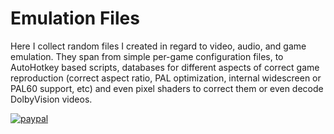# Emulation Files

Here I collect random files I created in regard to video, audio, and game emulation. They span from simple per-game configuration files, to AutoHotkey based scripts, databases for different aspects of correct game reproduction (correct aspect ratio, PAL optimization, internal widescreen or PAL60 support, etc) and even pixel shaders to correct them or even decode DolbyVision videos.

[![paypal](https://www.paypalobjects.com/en_US/GB/i/btn/btn_donateCC_LG.gif)](https://www.paypal.com/donate?hosted_button_id=QQSJSY7EJ9YBE) 